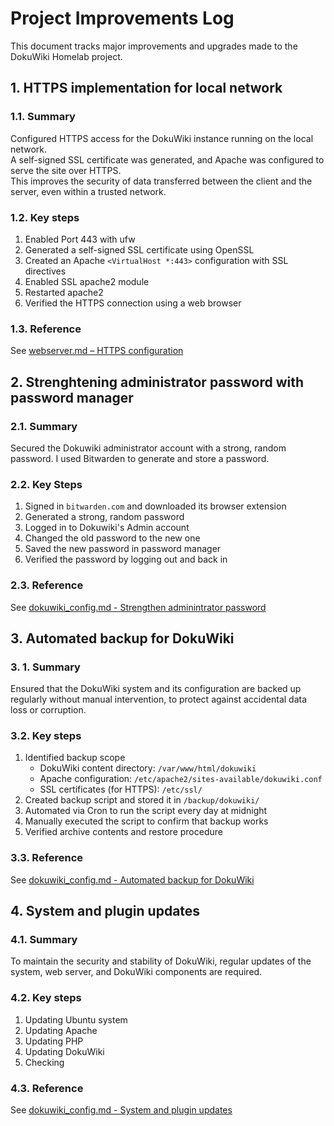# Project Improvements Log

This document tracks major improvements and upgrades made to the DokuWiki Homelab project.


## 1. HTTPS implementation for local network

### 1.1. Summary

Configured HTTPS access for the DokuWiki instance running on the local network.  
A self-signed SSL certificate was generated, and Apache was configured to serve the site over HTTPS.  
This improves the security of data transferred between the client and the server, even within a trusted network.

### 1.2. Key steps

1. Enabled Port 443 with ufw
2. Generated a self-signed SSL certificate using OpenSSL
3. Created an Apache `<VirtualHost *:443>` configuration with SSL directives
4. Enabled SSL apache2 module
5. Restarted apache2 
6. Verified the HTTPS connection using a web browser

### 1.3. Reference

See [webserver.md – HTTPS configuration](webserver.md#i-https-configuration)


## 2. Strenghtening administrator password with password manager

### 2.1. Summary

Secured the Dokuwiki administrator account with a strong, random password. I used Bitwarden to generate and store a password.

### 2.2. Key Steps

1. Signed in ```bitwarden.com``` and downloaded its browser extension
2. Generated a strong, random password
3. Logged in to Dokuwiki's Admin account
4. Changed the old password to the new one
5. Saved the new password in password manager
6. Verified the password by logging out and back in

### 2.3. Reference

See [dokuwiki_config.md - Strengthen adminintrator password](dokuwiki_config.md#i-strengthen-administrator-password)


## 3. Automated backup for DokuWiki

### 3. 1. Summary

Ensured that the DokuWiki system and its configuration are backed up regularly without manual intervention, to protect against accidental data loss or corruption.

### 3.2. Key steps

1. Identified backup scope
   - DokuWiki content directory: `/var/www/html/dokuwiki`
   - Apache configuration: `/etc/apache2/sites-available/dokuwiki.conf`
   - SSL certificates (for HTTPS): `/etc/ssl/`
2. Created backup script and stored it in `/backup/dokuwiki/`
3. Automated via Cron to run the script every day at midnight  
4. Manually executed the script to confirm that backup works
5. Verified archive contents and restore procedure

### 3.3. Reference

See [dokuwiki_config.md - Automated backup for DokuWiki](dokuwiki_config.md#ii-automated-backup-for-dokuwiki)


## 4. System and plugin updates

### 4.1. Summary

To maintain the security and stability of DokuWiki, regular updates of the system, web server, and DokuWiki components are required.

### 4.2. Key steps

1. Updating Ubuntu system
2. Updating Apache
3. Updating PHP
4. Updating DokuWiki
5. Checking

### 4.3. Reference

See [dokuwiki_config.md - System and plugin updates](dokuwiki_config.md#iii-system-and-plugin-updates)


